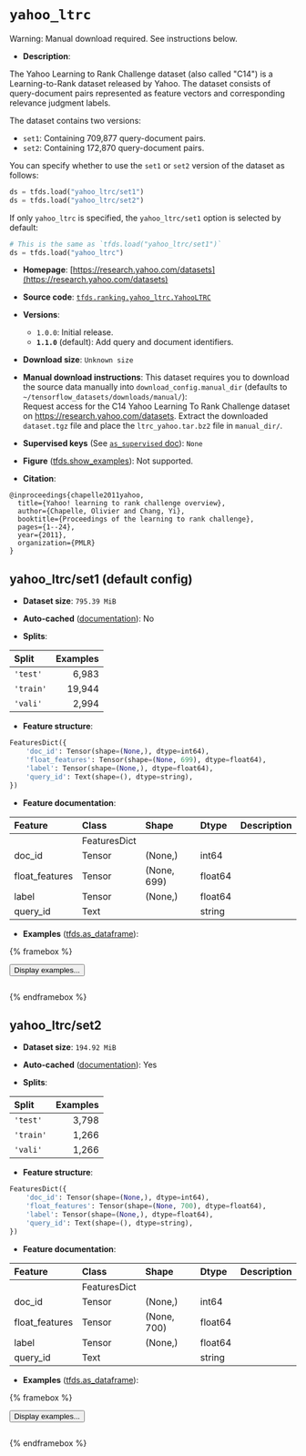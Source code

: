 <div itemscope itemtype="http://schema.org/Dataset">
  <div itemscope itemprop="includedInDataCatalog" itemtype="http://schema.org/DataCatalog">
    <meta itemprop="name" content="TensorFlow Datasets" />
  </div>
  <meta itemprop="name" content="yahoo_ltrc" />
  <meta itemprop="description" content="The Yahoo Learning to Rank Challenge dataset (also called &quot;C14&quot;) is a&#10;Learning-to-Rank dataset released by Yahoo. The dataset consists of&#10;query-document pairs represented as feature vectors and corresponding relevance&#10;judgment labels.&#10;&#10;The dataset contains two versions:&#10;&#10; * `set1`: Containing 709,877 query-document pairs.&#10; * `set2`: Containing 172,870 query-document pairs.&#10;&#10;You can specify whether to use the `set1` or `set2` version of the dataset as&#10;follows:&#10;&#10;```python&#10;ds = tfds.load(&quot;yahoo_ltrc/set1&quot;)&#10;ds = tfds.load(&quot;yahoo_ltrc/set2&quot;)&#10;```&#10;&#10;If only `yahoo_ltrc` is specified, the `yahoo_ltrc/set1` option is selected by&#10;default:&#10;&#10;```python&#10;# This is the same as `tfds.load(&quot;yahoo_ltrc/set1&quot;)`&#10;ds = tfds.load(&quot;yahoo_ltrc&quot;)&#10;```&#10;&#10;To use this dataset:&#10;&#10;```python&#10;import tensorflow_datasets as tfds&#10;&#10;ds = tfds.load(&#x27;yahoo_ltrc&#x27;, split=&#x27;train&#x27;)&#10;for ex in ds.take(4):&#10;  print(ex)&#10;```&#10;&#10;See [the guide](https://www.tensorflow.org/datasets/overview) for more&#10;informations on [tensorflow_datasets](https://www.tensorflow.org/datasets).&#10;&#10;" />
  <meta itemprop="url" content="https://www.tensorflow.org/datasets/catalog/yahoo_ltrc" />
  <meta itemprop="sameAs" content="https://research.yahoo.com/datasets" />
  <meta itemprop="citation" content="@inproceedings{chapelle2011yahoo,&#10;  title={Yahoo! learning to rank challenge overview},&#10;  author={Chapelle, Olivier and Chang, Yi},&#10;  booktitle={Proceedings of the learning to rank challenge},&#10;  pages={1--24},&#10;  year={2011},&#10;  organization={PMLR}&#10;}" />
</div>

# `yahoo_ltrc`


Warning: Manual download required. See instructions below.

*   **Description**:

The Yahoo Learning to Rank Challenge dataset (also called "C14") is a
Learning-to-Rank dataset released by Yahoo. The dataset consists of
query-document pairs represented as feature vectors and corresponding relevance
judgment labels.

The dataset contains two versions:

*   `set1`: Containing 709,877 query-document pairs.
*   `set2`: Containing 172,870 query-document pairs.

You can specify whether to use the `set1` or `set2` version of the dataset as
follows:

```python
ds = tfds.load("yahoo_ltrc/set1")
ds = tfds.load("yahoo_ltrc/set2")
```

If only `yahoo_ltrc` is specified, the `yahoo_ltrc/set1` option is selected by
default:

```python
# This is the same as `tfds.load("yahoo_ltrc/set1")`
ds = tfds.load("yahoo_ltrc")
```

*   **Homepage**:
    [https://research.yahoo.com/datasets](https://research.yahoo.com/datasets)

*   **Source code**:
    [`tfds.ranking.yahoo_ltrc.YahooLTRC`](https://github.com/tensorflow/datasets/tree/master/tensorflow_datasets/ranking/yahoo_ltrc/yahoo_ltrc.py)

*   **Versions**:

    *   `1.0.0`: Initial release.
    *   **`1.1.0`** (default): Add query and document identifiers.

*   **Download size**: `Unknown size`

*   **Manual download instructions**: This dataset requires you to
    download the source data manually into `download_config.manual_dir`
    (defaults to `~/tensorflow_datasets/downloads/manual/`):<br/>
    Request access for the C14 Yahoo Learning To Rank Challenge dataset on
    https://research.yahoo.com/datasets. Extract the downloaded `dataset.tgz` file
    and place the `ltrc_yahoo.tar.bz2` file in `manual_dir/`.

*   **Supervised keys** (See
    [`as_supervised` doc](https://www.tensorflow.org/datasets/api_docs/python/tfds/load#args)):
    `None`

*   **Figure**
    ([tfds.show_examples](https://www.tensorflow.org/datasets/api_docs/python/tfds/visualization/show_examples)):
    Not supported.

*   **Citation**:

```
@inproceedings{chapelle2011yahoo,
  title={Yahoo! learning to rank challenge overview},
  author={Chapelle, Olivier and Chang, Yi},
  booktitle={Proceedings of the learning to rank challenge},
  pages={1--24},
  year={2011},
  organization={PMLR}
}
```


## yahoo_ltrc/set1 (default config)

*   **Dataset size**: `795.39 MiB`

*   **Auto-cached**
    ([documentation](https://www.tensorflow.org/datasets/performances#auto-caching)):
    No

*   **Splits**:

Split     | Examples
:-------- | -------:
`'test'`  | 6,983
`'train'` | 19,944
`'vali'`  | 2,994

*   **Feature structure**:

```python
FeaturesDict({
    'doc_id': Tensor(shape=(None,), dtype=int64),
    'float_features': Tensor(shape=(None, 699), dtype=float64),
    'label': Tensor(shape=(None,), dtype=float64),
    'query_id': Text(shape=(), dtype=string),
})
```

*   **Feature documentation**:

Feature        | Class        | Shape       | Dtype   | Description
:------------- | :----------- | :---------- | :------ | :----------
               | FeaturesDict |             |         |
doc_id         | Tensor       | (None,)     | int64   |
float_features | Tensor       | (None, 699) | float64 |
label          | Tensor       | (None,)     | float64 |
query_id       | Text         |             | string  |

*   **Examples**
    ([tfds.as_dataframe](https://www.tensorflow.org/datasets/api_docs/python/tfds/as_dataframe)):

<!-- mdformat off(HTML should not be auto-formatted) -->

{% framebox %}

<button id="displaydataframe">Display examples...</button>
<div id="dataframecontent" style="overflow-x:auto"></div>
<script>
const url = "https://storage.googleapis.com/tfds-data/visualization/dataframe/yahoo_ltrc-set1-1.1.0.html";
const dataButton = document.getElementById('displaydataframe');
dataButton.addEventListener('click', async () => {
  // Disable the button after clicking (dataframe loaded only once).
  dataButton.disabled = true;

  const contentPane = document.getElementById('dataframecontent');
  try {
    const response = await fetch(url);
    // Error response codes don't throw an error, so force an error to show
    // the error message.
    if (!response.ok) throw Error(response.statusText);

    const data = await response.text();
    contentPane.innerHTML = data;
  } catch (e) {
    contentPane.innerHTML =
        'Error loading examples. If the error persist, please open '
        + 'a new issue.';
  }
});
</script>

{% endframebox %}

<!-- mdformat on -->

## yahoo_ltrc/set2

*   **Dataset size**: `194.92 MiB`

*   **Auto-cached**
    ([documentation](https://www.tensorflow.org/datasets/performances#auto-caching)):
    Yes

*   **Splits**:

Split     | Examples
:-------- | -------:
`'test'`  | 3,798
`'train'` | 1,266
`'vali'`  | 1,266

*   **Feature structure**:

```python
FeaturesDict({
    'doc_id': Tensor(shape=(None,), dtype=int64),
    'float_features': Tensor(shape=(None, 700), dtype=float64),
    'label': Tensor(shape=(None,), dtype=float64),
    'query_id': Text(shape=(), dtype=string),
})
```

*   **Feature documentation**:

Feature        | Class        | Shape       | Dtype   | Description
:------------- | :----------- | :---------- | :------ | :----------
               | FeaturesDict |             |         |
doc_id         | Tensor       | (None,)     | int64   |
float_features | Tensor       | (None, 700) | float64 |
label          | Tensor       | (None,)     | float64 |
query_id       | Text         |             | string  |

*   **Examples**
    ([tfds.as_dataframe](https://www.tensorflow.org/datasets/api_docs/python/tfds/as_dataframe)):

<!-- mdformat off(HTML should not be auto-formatted) -->

{% framebox %}

<button id="displaydataframe">Display examples...</button>
<div id="dataframecontent" style="overflow-x:auto"></div>
<script>
const url = "https://storage.googleapis.com/tfds-data/visualization/dataframe/yahoo_ltrc-set2-1.1.0.html";
const dataButton = document.getElementById('displaydataframe');
dataButton.addEventListener('click', async () => {
  // Disable the button after clicking (dataframe loaded only once).
  dataButton.disabled = true;

  const contentPane = document.getElementById('dataframecontent');
  try {
    const response = await fetch(url);
    // Error response codes don't throw an error, so force an error to show
    // the error message.
    if (!response.ok) throw Error(response.statusText);

    const data = await response.text();
    contentPane.innerHTML = data;
  } catch (e) {
    contentPane.innerHTML =
        'Error loading examples. If the error persist, please open '
        + 'a new issue.';
  }
});
</script>

{% endframebox %}

<!-- mdformat on -->
